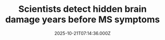 ---
title: "Scientists detect hidden brain damage years before MS symptoms"
date: 2025-10-21T07:14:36.000Z
category: Health
externalLink: "https://www.sciencedaily.com/releases/2025/10/251020092828.htm"
image: ""
excerpt: "Scientists at UCSF have uncovered evidence that multiple sclerosis silently damages the brain years before diagnosis. By studying proteins in blood samples, they identified early immune signals and markers of nerve damage. The findings point to IL-3 and MOG as crucial early indicators — and open the door to new diagnostic blood tests and preventive strategies.…"
---